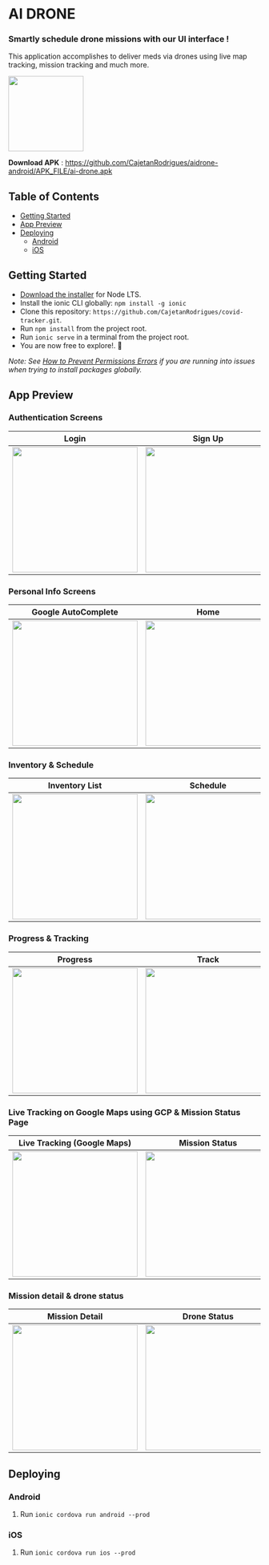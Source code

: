 # AI DRONE 
### Smartly schedule drone missions with our UI interface !

This application accomplishes to deliver meds via drones using live map tracking, mission tracking and much more.

<img src="https://github.com/CajetanRodrigues/aidrone-android/blob/master/resources/icon.png" width="150">

 **Download APK** :  https://github.com/CajetanRodrigues/aidrone-android/APK_FILE/ai-drone.apk

## Table of Contents
- [Getting Started](#getting-started)
- [App Preview](#app-preview)
- [Deploying](#deploying)
  - [Android](#android)
  - [iOS](#ios)


## Getting Started

* [Download the installer](https://nodejs.org/) for Node LTS.
* Install the ionic CLI globally: `npm install -g ionic`
* Clone this repository: `https://github.com/CajetanRodrigues/covid-tracker.git`.
* Run `npm install` from the project root.
* Run `ionic serve` in a terminal from the project root.
* You are now free to explore!. :tada:

_Note: See [How to Prevent Permissions Errors](https://docs.npmjs.com/getting-started/fixing-npm-permissions) if you are running into issues when trying to install packages globally._

## App Preview

### Authentication Screens

| Login  | Sign Up |
| -----------------| -----|
| <img src="https://github.com/CajetanRodrigues/aidrone-android/blob/master/screenshots/login.PNG" width="250"> | <img src="https://github.com/CajetanRodrigues/aidrone-android/blob/master/screenshots/sign-up.PNG" width="250"> 


### Personal Info Screens

| Google AutoComplete  | Home |
| -----------------| -----|
| <img src="https://github.com/CajetanRodrigues/aidrone-android/blob/master/screenshots/home.PNG" width="250"> | <img src="https://github.com/CajetanRodrigues/aidrone-android/blob/master/screenshots/home1.PNG" width="250"> 

### Inventory & Schedule

| Inventory List  | Schedule |
| -----------------| -----|
| <img src="https://github.com/CajetanRodrigues/aidrone-android/blob/master/screenshots/inventory.PNG" width="250"> | <img src="https://github.com/CajetanRodrigues/aidrone-android/blob/master/screenshots/schedule.PNG" width="250"> 

### Progress & Tracking

| Progress   | Track |
| -----------------| -----|
| <img src="https://github.com/CajetanRodrigues/aidrone-android/blob/master/src/screenshots/in-progress.PNG" width="250"> | <img src="https://github.com/CajetanRodrigues/aidrone-android/blob/master/src/screenshots/track.PNG" width="250"> 

### Live Tracking on Google Maps using GCP & Mission Status Page

| Live Tracking (Google Maps)   | Mission Status |
| -----------------| -----|
| <img src="https://github.com/CajetanRodrigues/aidrone-android/blob/master/screenshots/track.PNG" width="250"> | <img src="https://github.com/CajetanRodrigues/aidrone-android/blob/master/screenshots/missions.PNG" width="250"> 

### Mission detail & drone status

| Mission Detail   | Drone Status |
| -----------------| -----|
| <img src="https://github.com/CajetanRodrigues/aidrone-android/blob/master/screenshots/missions-detail.PNG" width="250"> | <img src="https://github.com/CajetanRodrigues/aidrone-android/blob/master/screenshots/drones.PNG" width="250"> 


## Deploying

### Android

1. Run `ionic cordova run android --prod`

### iOS

1. Run `ionic cordova run ios --prod`







